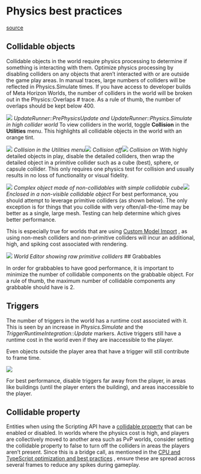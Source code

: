 # Physics best practices

[source](https://developers.meta.com/horizon-worlds/learn/documentation/performance-best-practices-and-tooling/performance-best-practices/physics-best-practices)

## Collidable objects

Collidable objects in the world require physics processing to determine if something is interacting with them. Optimize physics processing by disabling colliders on any objects that aren’t interacted with or are outside the game play areas. In manual traces, large numbers of colliders will be reflected in Physics.Simulate times. If you have access to developer builds of Meta Horizon Worlds, the number of colliders in the world will be broken out in the Physics::Overlaps # trace. As a rule of thumb, the number of overlaps should be kept below 400.

![](https://scontent.flba1-1.fna.fbcdn.net/v/t39.2365-6/452877335_512527657951857_3801136528294471333_n.png?_nc_cat=105&ccb=1-7&_nc_sid=e280be&_nc_ohc=3sZ6CMi2hf4Q7kNvwHmgdwG&_nc_oc=AdkXa-ILcZTJ056URrM9mlqVPIDQ0RepeBBNyXgCm4dVTKJeTxmEb3nuhGRKIF78eoY&_nc_zt=14&_nc_ht=scontent.flba1-1.fna&_nc_gid=h27BnViNaBAeJ4KURWYkCA&oh=00_AfS5sTkIBQxOxJmXeHI8MEbo09ykf3mkwJ_PGy6-b62k6w&oe=689B9E59) *UpdateRunner::PrePhysicsUpdate and UpdateRunner::Physics.Simulate in high collider world* To view colliders in the world, toggle **Collision** in the **Utilities** menu. This highlights all collidable objects in the world with an orange tint.

![](https://scontent.flba1-1.fna.fbcdn.net/v/t39.2365-6/452946039_512527631285193_2371780646691338084_n.png?_nc_cat=102&ccb=1-7&_nc_sid=e280be&_nc_ohc=UQB1vMk4lfEQ7kNvwH6iinY&_nc_oc=Adkk-I430EFv7QmDkGmOgj-YNDkuA_1RNEgum1HSUnf-dbu15pcatjMu0t1FAmHmpZ8&_nc_zt=14&_nc_ht=scontent.flba1-1.fna&_nc_gid=h27BnViNaBAeJ4KURWYkCA&oh=00_AfSf65FkaDEcE46Cfa4Bu7Ye55t30yDelYQRZ9f0Hn73Eg&oe=689BA87D) *Collision in the Utilities menu*![](https://scontent.flba1-1.fna.fbcdn.net/v/t39.2365-6/452756686_512527627951860_2329805199404162916_n.png?_nc_cat=102&ccb=1-7&_nc_sid=e280be&_nc_ohc=sJrPoSuT0QsQ7kNvwHRiJsn&_nc_oc=AdkQr0M-Lqf63fKy7bVzdufvP4hWi1yYwrV6Kay7p2swU6Vcodn7nPDvSbYq3z0XqxA&_nc_zt=14&_nc_ht=scontent.flba1-1.fna&_nc_gid=h27BnViNaBAeJ4KURWYkCA&oh=00_AfTlW2-B-FLcqyEh6T1-NP6cpXwGYGMFF_UaYrQrVm6tDw&oe=689BC5C1) *Collision off*![](https://scontent.flba1-1.fna.fbcdn.net/v/t39.2365-6/452753829_512527634618526_2579740434491253389_n.png?_nc_cat=111&ccb=1-7&_nc_sid=e280be&_nc_ohc=VeNE36VTb9YQ7kNvwEZDGig&_nc_oc=Adn1FK1GdlZk548q6VlDLgt8IF578yj5g1LM8cREJsoOfaBDPHoaEweUIsZ_h1emqFY&_nc_zt=14&_nc_ht=scontent.flba1-1.fna&_nc_gid=h27BnViNaBAeJ4KURWYkCA&oh=00_AfT89bU40GnPKs8OTo_H974E7Xs0hLqWTW2g0jKUjGcMGA&oe=689B9D0C) *Collision on* With highly detailed objects in play, disable the detailed colliders, then wrap the detailed object in a primitive collider such as a cube (best), sphere, or capsule collider. This only requires one physics test for collision and usually results in no loss of functionality or visual fidelity.

![](https://scontent.flba1-1.fna.fbcdn.net/v/t39.2365-6/452665277_512527621285194_3611445575214330481_n.png?_nc_cat=105&ccb=1-7&_nc_sid=e280be&_nc_ohc=8PPG2qjbSr0Q7kNvwG3OFQr&_nc_oc=AdkaoQMOVdNMmQgq3bAmfswXbpQ1nKEHjLyaKhDDwVHiupYrOEG8f_hb3voxEORXxr0&_nc_zt=14&_nc_ht=scontent.flba1-1.fna&_nc_gid=h27BnViNaBAeJ4KURWYkCA&oh=00_AfT54yqTQFoFubFkmhAzYX8PpNt-Nh7zCRt66-VLtzKMjA&oe=689BBB25) *Complex object made of non-collidables with simple collidable cube*![](https://scontent.flba1-1.fna.fbcdn.net/v/t39.2365-6/452863867_512527617951861_5367078100115098540_n.png?_nc_cat=107&ccb=1-7&_nc_sid=e280be&_nc_ohc=kGXCKvPRRRIQ7kNvwGN4DQm&_nc_oc=AdkQhCfQ-Gn7kBI1g9Th6fQrXc4NGPAXystjENEsEemaCP9dVWCum0ErgprJOIDXA_I&_nc_zt=14&_nc_ht=scontent.flba1-1.fna&_nc_gid=h27BnViNaBAeJ4KURWYkCA&oh=00_AfRinxW2r3owsB6cD-nS9n5S8Tqh9NjF1uWf6dHYGZjCnw&oe=689B9505) *Enclosed in a non-visible collidable object* For best performance, you should attempt to leverage primitive colliders (as shown below). The only exception is for things that you collide with very often/all-the-time may be better as a single, large mesh. Testing can help determine which gives better performance.

This is especially true for worlds that are using [Custom Model Import](/horizon-worlds/learn/documentation/custom-model-import/getting-started-with-custom-model-import) , as using non-mesh colliders and non-primitive colliders will incur an additional, high, and spiking cost associated with rendering.

![](https://scontent.flba1-1.fna.fbcdn.net/v/t39.2365-6/452910318_512527614618528_4434551703431817239_n.png?_nc_cat=102&ccb=1-7&_nc_sid=e280be&_nc_ohc=FkKMHcGSaz8Q7kNvwFrVVhW&_nc_oc=AdnEltpEEvt_IXXStaoBIxbuVCvRX5ar87G33tKIg3q4PHe4GMiwgmpjfA0Z5kITuPk&_nc_zt=14&_nc_ht=scontent.flba1-1.fna&_nc_gid=h27BnViNaBAeJ4KURWYkCA&oh=00_AfQyvZFDO1_9YjALyofZG9aWUqHSeGUK8RUY4cpjb3Z4sA&oe=689BA3FA) *World Editor showing raw primitive colliders* ## Grabbables

In order for grabbables to have good performance, it is important to minimize the number of collidable components on the grabbable object. For a rule of thumb, the maximum number of collidable components any grabbable should have is 2.

## Triggers

The number of triggers in the world has a runtime cost associated with it. This is seen by an increase in *Physics.Simulate* and the *TriggerRuntimeIntegration::Update* markers. Active triggers still have a runtime cost in the world even if they are inaccessible to the player.

Even objects outside the player area that have a trigger will still contribute to frame time.

![](https://scontent.flba1-1.fna.fbcdn.net/v/t39.2365-6/452954317_512527611285195_3156202454148406245_n.png?_nc_cat=100&ccb=1-7&_nc_sid=e280be&_nc_ohc=TZlWvQN7umYQ7kNvwGpJuIM&_nc_oc=Adm3HQQhMbBwwKIucdhsU6q3tw8qQmNytfElRALW176GLqjYF-COqIioF5Pdfv8hBCA&_nc_zt=14&_nc_ht=scontent.flba1-1.fna&_nc_gid=h27BnViNaBAeJ4KURWYkCA&oh=00_AfSLvDmcBZe5_VS19t1cJfgAk5xbYtvpZ2KSxoXhERN4vw&oe=689BAE02)

For best performance, disable triggers far away from the player, in areas like buildings (until the player enters the building), and areas inaccessible to the player.

## Collidable property

Entities when using the Scripting API have a [collidable property](/horizon-worlds/resources/scripting-api/core.entity.collidable.md/?api_version=2.0.0) that can be enabled or disabled. In worlds where the physics cost is high, and players are collectively moved to another area such as PvP worlds, consider setting the collidable property to false to turn off the colliders in areas the players aren’t present. Since this is a bridge call, as mentioned in the [CPU and TypeScript optimization and best practices](/horizon-worlds/learn/documentation/performance-best-practices-and-tooling/performance-best-practices/cpu-and-typescript-optimization-best-practices#typescript-optimization) , ensure these are spread across several frames to reduce any spikes during gameplay.

 

 

 

 

 

 

 

 

 

 

 

 

 

 

 

 

 

 

 

 

 

 

 

 

 

 

 

 

 

 

 

 

 

 

 

 

 

 

 

 

 

 

 

 

 

 

 

 

 